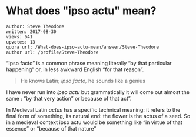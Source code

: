 # What does "ipso actu" mean?

	author: Steve Theodore
	written: 2017-08-30
	views: 641
	upvotes: 13
	quora url: /What-does-ipso-actu-mean/answer/Steve-Theodore
	author url: /profile/Steve-Theodore


“Ipso facto” is a common phrase meaning literally “by that particular happening” or, in less awkward English “for that reason”.

> He knows Latin; _ipso facto,_ he sounds like a genius

I have never run into _ipso actu_  but grammatically it will come out almost the same : “by that very action” or because of that act”.

In Medieval Latin _actus_  has a specific technical meaning: it refers to the final form of something, its natural end: the flower is the actus of a seed. So in a medieval context ipso actu would be something like “in virtue of that essence” or “because of that nature”

